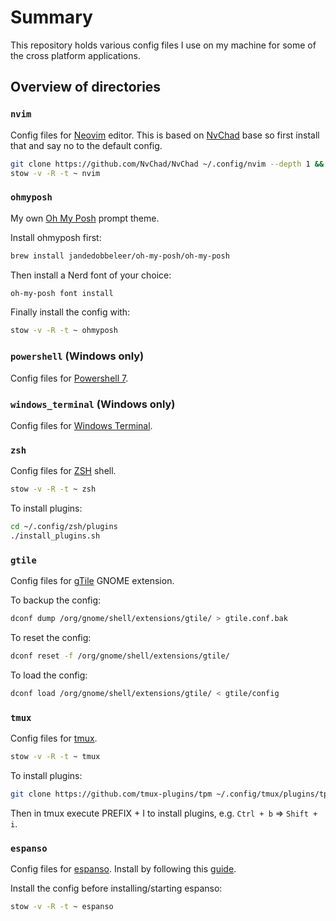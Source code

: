 # Summary

This repository holds various config files I use on my machine for some of the cross platform applications.

## Overview of directories

### `nvim`

Config files for [Neovim](https://neovim.io/) editor.
This is based on [NvChad](https://nvchad.com/) base so first install that and say no to the default config.

```bash
git clone https://github.com/NvChad/NvChad ~/.config/nvim --depth 1 && nvim
stow -v -R -t ~ nvim
```

### `ohmyposh`

My own [Oh My Posh](https://ohmyposh.dev/) prompt theme.

Install ohmyposh first:

```bash
brew install jandedobbeleer/oh-my-posh/oh-my-posh
```

Then install a Nerd font of your choice:

```bash
oh-my-posh font install
```

Finally install the config with:

```bash
stow -v -R -t ~ ohmyposh
```

### `powershell` (Windows only)

Config files for [Powershell 7](https://github.com/PowerShell/PowerShell).

### `windows_terminal` (Windows only)

Config files for [Windows Terminal](https://github.com/microsoft/terminal).

### `zsh`

Config files for [ZSH](https://zsh.sourceforge.io/) shell.

```bash
stow -v -R -t ~ zsh
```

To install plugins:

```bash
cd ~/.config/zsh/plugins
./install_plugins.sh
```

### `gtile`

Config files for [gTile](https://github.com/gTile/gTile) GNOME extension.

To backup the config:

```bash
dconf dump /org/gnome/shell/extensions/gtile/ > gtile.conf.bak
```

To reset the config:

```bash
dconf reset -f /org/gnome/shell/extensions/gtile/
```

To load the config:

```bash
dconf load /org/gnome/shell/extensions/gtile/ < gtile/config
```

### `tmux`

Config files for [tmux](https://github.com/tmux/tmux).

```bash
stow -v -R -t ~ tmux
```

To install plugins:

```bash
git clone https://github.com/tmux-plugins/tpm ~/.config/tmux/plugins/tpm
```

Then in tmux execute PREFIX + I to install plugins, e.g. `Ctrl + b` => `Shift + i`.

### `espanso`

Config files for [espanso](https://github.com/espanso/espanso).
Install by following this [guide](https://espanso.org/install/).

Install the config before installing/starting espanso:

```bash
stow -v -R -t ~ espanso
```
